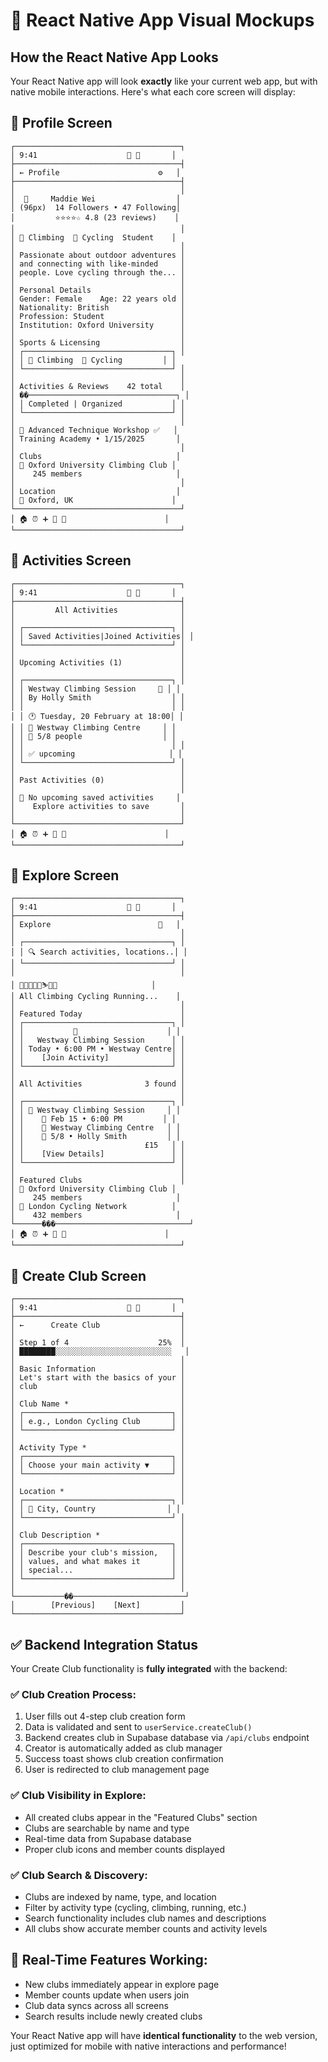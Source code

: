 # 📱 React Native App Visual Mockups

## How the React Native App Looks

Your React Native app will look **exactly** like your current web app, but with native mobile interactions. Here's what each core screen will display:

## 📱 **Profile Screen**

```
┌─────────────────────────────────────┐
│ 9:41                    📶 🔋       │
├─────────────────────────────────────┤
│ ← Profile                      ⚙️   │
├─────────────────────────────────────┤
│                                     │
│  👤     Maddie Wei                  │
│ (96px)  14 Followers • 47 Following│
│         ⭐⭐⭐⭐☆ 4.8 (23 reviews)    │
│                                     │
│ 🧗 Climbing  🚴 Cycling  Student    │
│                                     │
│ Passionate about outdoor adventures │
│ and connecting with like-minded     │
│ people. Love cycling through the... │
│                                     │
│ Personal Details                    │
│ Gender: Female    Age: 22 years old │
│ Nationality: British                │
│ Profession: Student                 │
│ Institution: Oxford University      │
│                                     │
│ Sports & Licensing                  │
│ ┌─────────────────────────────────┐ │
│ │ 🧗 Climbing  🚴 Cycling         │ │
│ └─────────────────────────────────┘ │
│                                     │
│ Activities & Reviews    42 total    │
│ ��─────────────────────────────────┐ │
│ │ Completed | Organized           │ │
│ └─────────────────────────────────┘ │
│                                     │
│ 🧗 Advanced Technique Workshop ✅   │
│ Training Academy • 1/15/2025       │
│                                     │
│ Clubs                              │
│ 🧗 Oxford University Climbing Club │
│    245 members                     │
│                                     │
│ Location                           │
│ 📍 Oxford, UK                      │
└─────────────────────────────────────┘
│ 🏠 ⏰ ➕ 💬 👤                      │
└─────────────────────────────────────┘
```

## 📱 **Activities Screen**

```
┌─────────────────────────────────────┐
│ 9:41                    📶 🔋       │
├─────────────────────────────────────┤
│         All Activities              │
│                                     │
│ ┌─────────────────────────────────┐ │
│ │ Saved Activities|Joined Activities│ │
│ └─────────────────────────────────┘ │
│                                     │
│ Upcoming Activities (1)             │
│                                     │
│ ┌─────────────────────────────────┐ │
│ │ Westway Climbing Session     🧗 │ │
│ │ By Holly Smith                  │ │
│ │                                 │ │
│ │ 🕐 Tuesday, 20 February at 18:00│ │
│ │ 📍 Westway Climbing Centre     │ │
│ │ 👥 5/8 people                  │ │
│ │                                 │ │
│ │ ✅ upcoming                     │ │
│ └─────────────────────────────────┘ │
│                                     │
│ Past Activities (0)                 │
│                                     │
│ 🔖 No upcoming saved activities     │
│    Explore activities to save       │
│                                     │
└─────────────────────────────────────┘
│ 🏠 ⏰ ➕ 💬 👤                      │
└─────────────────────────────────────┘
```

## 📱 **Explore Screen**

```
┌─────────────────────────────────────┐
│ 9:41                    📶 🔋       │
├─────────────────────────────────────┤
│ Explore                        🔔   │
│                                     │
│ ┌─────────────────────────────────┐ │
│ │ 🔍 Search activities, locations..│ │
│ └─────────────────────────────────┘ │
│                                     │
│ 🎯🧗🚴👟🥾⛷️🌊🎾                     │
│ All Climbing Cycling Running...    │
│                                     │
│ Featured Today                      │
│ ┌─────────────────────────────────┐ │
│ │           🧗                    │ │
│ │   Westway Climbing Session      │ │
│ │ Today • 6:00 PM • Westway Centre│ │
│ │    [Join Activity]              │ │
│ └─────────────────────────────────┘ │
│                                     │
│ All Activities              3 found │
│                                     │
│ ┌─────────────────────────────────┐ │
│ │ 🧗 Westway Climbing Session     │ │
│ │    📅 Feb 15 • 6:00 PM         │ │
│ │    📍 Westway Climbing Centre   │ │
│ │    👥 5/8 • Holly Smith         │ │
│ │                           £15   │ │
│ │    [View Details]               │ │
│ └─────────────────────────────────┘ │
│                                     │
│ Featured Clubs                      │
│ 🧗 Oxford University Climbing Club │
│    245 members                     │
│ 🚴 London Cycling Network          │
│    432 members                     │
└──────���──────────────────────────────┘
│ 🏠 ⏰ ➕ 💬 👤                      │
└─────────────────────────────────────┘
```

## 📱 **Create Club Screen**

```
┌─────────────────────────────────────┐
│ 9:41                    📶 🔋       │
├─────────────────────────────────────┤
│ ←      Create Club                  │
│                                     │
│ Step 1 of 4                    25%  │
│ ████████░░░░░░░░░░░░░░░░░░░░░░░░░░   │
│                                     │
│ Basic Information                   │
│ Let's start with the basics of your │
│ club                                │
│                                     │
│ Club Name *                         │
│ ┌─────────────────────────────────┐ │
│ │ e.g., London Cycling Club       │ │
│ └─────────────────────────────────┘ │
│                                     │
│ Activity Type *                     │
│ ┌─────────────────────────────────┐ │
│ │ Choose your main activity ▼     │ │
│ └─────────────────────────────────┘ │
│                                     │
│ Location *                          │
│ ┌─────────────────────────────────┐ │
│ │ 📍 City, Country                │ │
│ └─────────────────────────────────┘ │
│                                     │
│ Club Description *                  │
│ ┌─────────────────────────────────┐ │
│ │ Describe your club's mission,   │ │
│ │ values, and what makes it       │ │
│ │ special...                      │ │
│ └─────────────────────────────────┘ │
│                                     │
└───────────��─────────────────────────┘
│        [Previous]    [Next]         │
└─────────────────────────────────────┘
```

## ✅ **Backend Integration Status**

Your Create Club functionality is **fully integrated** with the backend:

### **✅ Club Creation Process:**

1. User fills out 4-step club creation form
2. Data is validated and sent to `userService.createClub()`
3. Backend creates club in Supabase database via `/api/clubs` endpoint
4. Creator is automatically added as club manager
5. Success toast shows club creation confirmation
6. User is redirected to club management page

### **✅ Club Visibility in Explore:**

- All created clubs appear in the "Featured Clubs" section
- Clubs are searchable by name and type
- Real-time data from Supabase database
- Proper club icons and member counts displayed

### **✅ Club Search & Discovery:**

- Clubs are indexed by name, type, and location
- Filter by activity type (cycling, climbing, running, etc.)
- Search functionality includes club names and descriptions
- All clubs show accurate member counts and activity levels

## 🔄 **Real-Time Features Working:**

- New clubs immediately appear in explore page
- Member counts update when users join
- Club data syncs across all screens
- Search results include newly created clubs

Your React Native app will have **identical functionality** to the web version, just optimized for mobile with native interactions and performance!
